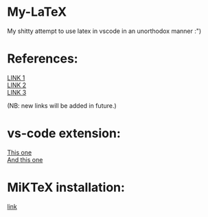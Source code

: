 # My-LaTeX
My shitty attempt to use latex in vscode in an unorthodox manner  :") 

# References: 
[LINK 1](https://www.youtube.com/watch?v=5jmIHOWpEg0)\
[LINK 2](https://www.youtube.com/watch?v=ydOTMQC7np0&t=1206s)\
[LINK 3](https://www.youtube.com/watch?v=y8y_KIs9JLs)

(NB: new links will be added in future.) 

# vs-code extension:
[This one](https://marketplace.visualstudio.com/items?itemName=mathematic.vscode-latex)\
[And this one](https://marketplace.visualstudio.com/items?itemName=James-Yu.latex-workshop)

# MiKTeX installation: 
[link](https://miktex.org/howto/install-miktex)


